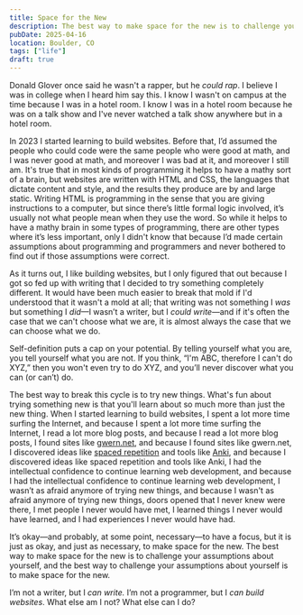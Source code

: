 ```yaml
---
title: Space for the New
description: The best way to make space for the new is to challenge your assumptions about yourself, and the best way to challenge your assumptions about yourself is to make space for the new.
pubDate: 2025-04-16
location: Boulder, CO
tags: ["life"]
draft: true
---
```


Donald Glover once said he wasn't a rapper, but he *could rap*. I believe I was in college when I heard him say this. I know I wasn't on campus at the time because I was in a hotel room. I know I was in a hotel room because he was on a talk show and I've never watched a talk show anywhere but in a hotel room.

In 2023 I started learning to build websites. Before that, I’d assumed the people who could code were the same people who were good at math, and I was never good at math, and moreover I was bad at it, and moreover I still am. It's true that in most kinds of programming it helps to have a mathy sort of a brain, but websites are written with HTML and CSS, the languages that dictate content and style, and the results they produce are by and large static. Writing HTML is programming in the sense that you are giving instructions to a computer, but since there’s little formal logic involved, it’s usually not what people mean when they use the word. So while it helps to have a mathy brain in some types of programming, there are other types where it’s less important, only I didn't know that because I’d made certain assumptions about programming and programmers and never bothered to find out if those assumptions were correct.

As it turns out, I like building websites, but I only figured that out because I got so fed up with writing that I decided to try something completely different. It would have been much easier to break that mold if I'd understood that it wasn't a mold at all; that writing was not something I *was* but something I *did*—I wasn’t a writer, but I *could write*—and if it's often the case that we can't choose what we are, it is almost always the case that we can choose what we do.

Self-definition puts a cap on your potential. By telling yourself what you are, you tell yourself what you are not. If you think, “I'm ABC, therefore I can't do XYZ,” then you won't even try to do XYZ, and you’ll never discover what you can (or can’t) do.

The best way to break this cycle is to try new things. What's fun about trying something new is that you'll learn about so much more than just the new thing. When I started learning to build websites, I spent a lot more time surfing the Internet, and because I spent a lot more time surfing the Internet, I read a lot more blog posts, and because I read a lot more blog posts, I found sites like [gwern.net](https://gwern.net/), and because I found sites like gwern.net, I discovered ideas like [spaced repetition](https://en.wikipedia.org/wiki/Spaced_repetition) and tools like [Anki](https://apps.ankiweb.net/), and because I discovered ideas like spaced repetition and tools like Anki, I had the intellectual confidence to continue learning web development, and because I had the intellectual confidence to continue learning web development, I wasn’t as afraid anymore of trying new things, and because I wasn't as afraid anymore of trying new things, doors opened that I never knew were there, I met people I never would have met, I learned things I never would have learned, and I had experiences I never would have had.

It’s okay—and probably, at some point, necessary—to have a focus, but it is just as okay, and just as necessary, to make space for the new. The best way to make space for the new is to challenge your assumptions about yourself, and the best way to challenge your assumptions about yourself is to make space for the new.

I’m not a writer, but I *can write.* I’m not a programmer, but I *can build websites*. What else am I not? What else can I do?
